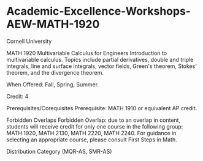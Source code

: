 # Academic-Excellence-Workshops-AEW-MATH-1920
Cornell University 

MATH 1920 Multivariable Calculus for Engineers
Introduction to multivariable calculus. Topics include partial derivatives, double and triple integrals, 
line and surface integrals, vector fields, Green's theorem, Stokes' theorem, and the divergence theorem.

When Offered: Fall, Spring, Summer.

Credit:	4

Prerequisites/Corequisites Prerequisite: MATH 1910 or equivalent AP credit.

Forbidden Overlaps Forbidden Overlap: due to an overlap in content, students will receive credit for only one course in the following group: 
MATH 1920, MATH 2130, MATH 2220, MATH 2240. For guidance in selecting an appropriate course, please consult First Steps in Math.

Distribution Category (MQR-AS, SMR-AS)
